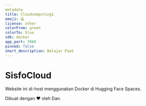 ```yaml
---
metadata
title: Cloudcomputing1
emoji: 💻
license: other
colorFrom: green
colorTo: blue
sdk: docker
app_port: 7860
pinned: false
short_description: Belajar PaaS
---
```

# SisfoCloud

Website ini di-host menggunakan Docker di Hugging Face Spaces.

Dibuat dengan ❤️ oleh Dan.
